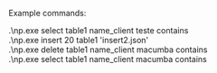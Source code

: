 Example commands:

.\np.exe select table1 name_client teste contains <br>
.\np.exe insert 20 table1 'insert2.json' <br>
.\np.exe delete table1 name_client macumba contains <br>
.\np.exe select table1 name_client macumba contains <br>



